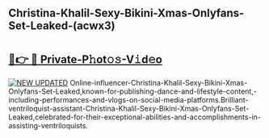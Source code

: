 ## Christina-Khalil-Sexy-Bikini-Xmas-Onlyfans-Set-Leaked-(acwx3)


# <h2><a href="https://mediaupload.pro?-19M">🔗👉 🔴 Private-P𝚑ot𝚘𝚜-V𝚒d𝚎o</a></h2>

[![NEW UPDATED](https://i.imgur.com/0qMVB7G.gif)](https://mediaupload.pro?-19M)
Online-influencer-Christina-Khalil-Sexy-Bikini-Xmas-Onlyfans-Set-Leaked,known-for-publishing-dance-and-lifestyle-content,-including-performances-and-vlogs-on-social-media-platforms.Brilliant-ventriloquist-assistant-Christina-Khalil-Sexy-Bikini-Xmas-Onlyfans-Set-Leaked,celebrated-for-their-exceptional-abilities-and-accomplishments-in-assisting-ventriloquists.  